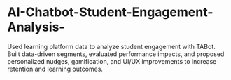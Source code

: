 # AI-Chatbot-Student-Engagement-Analysis-
Used learning platform data to analyze student engagement with TABot. Built data-driven segments, evaluated performance impacts, and proposed personalized nudges, gamification, and UI/UX improvements to increase retention and learning outcomes.
